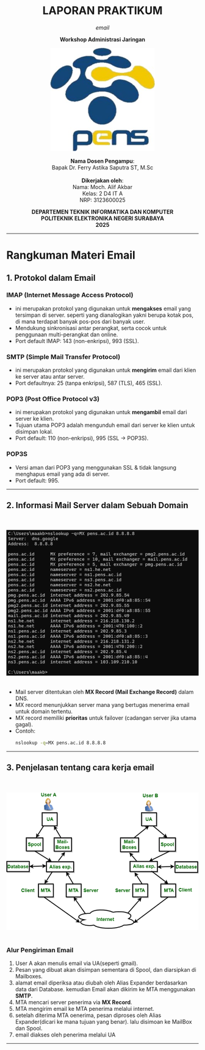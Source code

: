 <div align="center">

# LAPORAN PRAKTIKUM


*email*  

**Workshop Administrasi Jaringan**  

![logo pens](media/image1.jpg)  

**Nama Dosen Pengampu**:  
Bapak Dr. Ferry Astika Saputra ST, M.Sc  
<br>
**Dikerjakan oleh**:  
Nama: Moch. Alif Akbar  
Kelas: 2 D4 IT A  
NRP: 3123600025  

**DEPARTEMEN TEKNIK INFORMATIKA DAN KOMPUTER**  
**POLITEKNIK ELEKTRONIKA NEGERI SURABAYA**  
**2025**  
</div>

---

# Rangkuman Materi Email

## 1. Protokol dalam Email

### IMAP (Internet Message Access Protocol)

- ini merupakan protokol yang digunakan untuk **mengakses** email yang tersimpan di server. seperti yang dianalogikan yakni berupa kotak pos, di mana terdapat banyak pos-pos dari banyak user.
- Mendukung sinkronisasi antar perangkat, serta cocok untuk penggunaan multi-perangkat dan online.
- Port default IMAP: 143 (non-enkripsi), 993 (SSL).

### SMTP (Simple Mail Transfer Protocol)

- ini merupakan protokol yang digunakan untuk **mengirim** email dari klien ke server atau antar server.
- Port defaultnya: 25 (tanpa enkripsi), 587 (TLS), 465 (SSL).

### POP3 (Post Office Protocol v3)

- ini merupakan protokol yang digunakan untuk **mengambil** email dari server ke klien.
- Tujuan utama POP3 adalah mengunduh email dari server ke klien untuk disimpan lokal.
- Port default: 110 (non-enkripsi), 995 (SSL → POP3S).

### POP3S

- Versi aman dari POP3 yang menggunakan SSL & tidak langsung menghapus email yang ada di server.
- Port default: 995.

---

## 2. Informasi Mail Server dalam Sebuah Domain

<br><br>![logo pens](media/image95.png)<br><br>

- Mail server ditentukan oleh **MX Record (Mail Exchange Record)** dalam DNS.
- MX record menunjukkan server mana yang bertugas menerima email untuk domain tertentu.
- MX record memiliki **prioritas** untuk failover (cadangan server jika utama gagal).
- Contoh:
  ```bash
  nslookup -q=MX pens.ac.id 8.8.8.8
  ```

---

## 3. Penjelasan tentang cara kerja email

<br><br>![logo pens](media/image96.png)<br><br>

### Alur Pengiriman Email

1. User A akan menulis email via UA(seperti gmail).
2. Pesan yang dibuat akan disimpan sementara di Spool, dan diarsipkan di Mailboxes.
3. alamat email diperiksa atau diubah oleh Alias Expander berdasarkan data dari Database. kemudian Email akan dikirim ke MTA menggunakan **SMTP**.
4. MTA mencari server penerima via **MX Record**.
5. MTA mengirim email ke MTA penerima melalui internet.
6. setelah diterima MTA oenerima, pesan diproses oleh Alias Expander(dicari ke mana tujuan yang benar). lalu disimoan ke MailBox dan Spool.
7. email diakses oleh penerima melalui UA
---